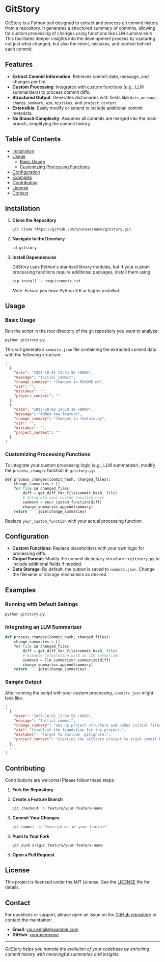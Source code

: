 # GitStory

GitStory is a Python tool designed to extract and process git commit history from a repository. It generates a structured summary of commits, allowing for custom processing of changes using functions like LLM summarizers. This facilitates deeper insights into the development process by capturing not just what changed, but also the intent, mistakes, and context behind each commit.

## Features

- **Extract Commit Information**: Retrieves commit date, message, and changes per file.
- **Custom Processing**: Integrates with custom functions (e.g., LLM summarizers) to process commit diffs.
- **Structured Output**: Generates dictionaries with fields like `date`, `message`, `change_summary`, `aim`, `mistakes`, and `project_context`.
- **Extensible**: Easily modify or extend to include additional commit metadata.
- **No Branch Complexity**: Assumes all commits are merged into the main branch, simplifying the commit history.

## Table of Contents

- [Installation](#installation)
- [Usage](#usage)
  - [Basic Usage](#basic-usage)
  - [Customizing Processing Functions](#customizing-processing-functions)
- [Configuration](#configuration)
- [Examples](#examples)
- [Contributing](#contributing)
- [License](#license)
- [Contact](#contact)

## Installation

1. **Clone the Repository**

   ```bash
   git clone https://github.com/yourusername/gitstory.git
   ```

2. **Navigate to the Directory**

   ```bash
   cd gitstory
   ```

3. **Install Dependencies**

   GitStory uses Python's standard library modules, but if your custom processing functions require additional packages, install them using:

   ```bash
   pip install -r requirements.txt
   ```

   *Note: Ensure you have Python 3.6 or higher installed.*

## Usage

### Basic Usage

Run the script in the root directory of the git repository you want to analyze:

```bash
python gitstory.py
```

This will generate a `commits.json` file containing the extracted commit data with the following structure:

```json
[
  {
    "date": "2023-10-01 12:34:56 +0000",
    "message": "Initial commit",
    "change_summary": "Changes in README.md",
    "aim": "",
    "mistakes": "",
    "project_context": ""
  },
  {
    "date": "2023-10-02 14:20:10 +0000",
    "message": "Added new feature",
    "change_summary": "Changes in feature.py",
    "aim": "",
    "mistakes": "",
    "project_context": ""
  }
]
```

### Customizing Processing Functions

To integrate your custom processing logic (e.g., LLM summarizer), modify the `process_changes` function in `gitstory.py`:

```python
def process_changes(commit_hash, changed_files):
    change_summaries = []
    for file in changed_files:
        diff = get_diff_for_file(commit_hash, file)
        # Integrate your custom function here
        summary = your_custom_function(diff)
        change_summaries.append(summary)
    return ' '.join(change_summaries)
```

Replace `your_custom_function` with your actual processing function.

## Configuration

- **Custom Functions**: Replace placeholders with your own logic for processing diffs.
- **Output Format**: Modify the commit dictionary structure in `gitstory.py` to include additional fields if needed.
- **Data Storage**: By default, the output is saved to `commits.json`. Change the filename or storage mechanism as desired.

## Examples

### Running with Default Settings

```bash
python gitstory.py
```

### Integrating an LLM Summarizer

```python
def process_changes(commit_hash, changed_files):
    change_summaries = []
    for file in changed_files:
        diff = get_diff_for_file(commit_hash, file)
        # Example integration with an LLM summarizer
        summary = llm_summarizer.summarize(diff)
        change_summaries.append(summary)
    return ' '.join(change_summaries)
```

### Sample Output

After running the script with your custom processing, `commits.json` might look like:

```json
[
  {
    "date": "2023-10-01 12:34:56 +0000",
    "message": "Initial commit",
    "change_summary": "Set up project structure and added initial files.",
    "aim": "Establish the foundation for the project.",
    "mistakes": "Forgot to include .gitignore.",
    "project_context": "Starting the GitStory project to track commit histories."
  },
  ...
]
```

## Contributing

Contributions are welcome! Please follow these steps:

1. **Fork the Repository**
2. **Create a Feature Branch**

   ```bash
   git checkout -b feature/your-feature-name
   ```

3. **Commit Your Changes**

   ```bash
   git commit -m "Description of your feature"
   ```

4. **Push to Your Fork**

   ```bash
   git push origin feature/your-feature-name
   ```

5. **Open a Pull Request**

## License

This project is licensed under the MIT License. See the [LICENSE](LICENSE) file for details.

## Contact

For questions or support, please open an issue on the [GitHub repository](https://github.com/yourusername/gitstory) or contact the maintainer:

- **Email**: your.email@example.com
- **GitHub**: [yourusername](https://github.com/yourusername)

---

*GitStory helps you narrate the evolution of your codebase by enriching commit history with meaningful summaries and insights.*
